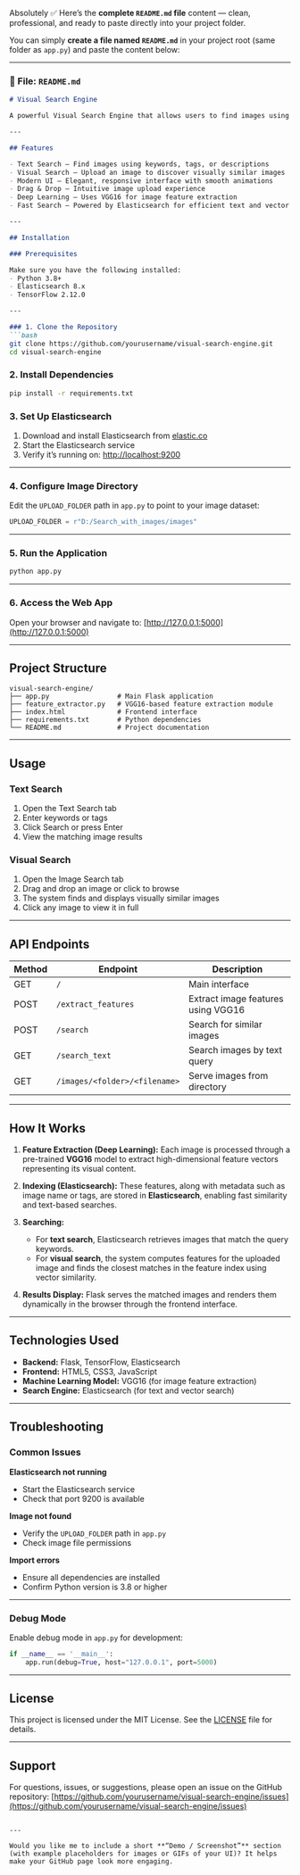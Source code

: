 Absolutely ✅
Here’s the **complete `README.md` file** content — clean, professional, and ready to paste directly into your project folder.

You can simply **create a file named `README.md`** in your project root (same folder as `app.py`) and paste the content below:

---

### 📄 File: `README.md`

````markdown
# Visual Search Engine

A powerful Visual Search Engine that allows users to find images using text queries or visual similarity search powered by deep learning.

---

## Features

- Text Search – Find images using keywords, tags, or descriptions  
- Visual Search – Upload an image to discover visually similar images  
- Modern UI – Elegant, responsive interface with smooth animations  
- Drag & Drop – Intuitive image upload experience  
- Deep Learning – Uses VGG16 for image feature extraction  
- Fast Search – Powered by Elasticsearch for efficient text and vector queries  

---

## Installation

### Prerequisites

Make sure you have the following installed:
- Python 3.8+
- Elasticsearch 8.x
- TensorFlow 2.12.0

---

### 1. Clone the Repository
```bash
git clone https://github.com/yourusername/visual-search-engine.git
cd visual-search-engine
````

### 2. Install Dependencies

```bash
pip install -r requirements.txt
```

### 3. Set Up Elasticsearch

1. Download and install Elasticsearch from [elastic.co](https://www.elastic.co/downloads/elasticsearch)
2. Start the Elasticsearch service
3. Verify it’s running on: [http://localhost:9200](http://localhost:9200)

---

### 4. Configure Image Directory

Edit the `UPLOAD_FOLDER` path in `app.py` to point to your image dataset:

```python
UPLOAD_FOLDER = r"D:/Search_with_images/images"
```

---

### 5. Run the Application

```bash
python app.py
```

---

### 6. Access the Web App

Open your browser and navigate to:
[http://127.0.0.1:5000](http://127.0.0.1:5000)

---

## Project Structure

```
visual-search-engine/
├── app.py                 # Main Flask application
├── feature_extractor.py   # VGG16-based feature extraction module
├── index.html             # Frontend interface
├── requirements.txt       # Python dependencies
└── README.md              # Project documentation
```

---

## Usage

### Text Search

1. Open the Text Search tab
2. Enter keywords or tags
3. Click Search or press Enter
4. View the matching image results

### Visual Search

1. Open the Image Search tab
2. Drag and drop an image or click to browse
3. The system finds and displays visually similar images
4. Click any image to view it in full

---

## API Endpoints

| Method | Endpoint                      | Description                        |
| ------ | ----------------------------- | ---------------------------------- |
| GET    | `/`                           | Main interface                     |
| POST   | `/extract_features`           | Extract image features using VGG16 |
| POST   | `/search`                     | Search for similar images          |
| GET    | `/search_text`                | Search images by text query        |
| GET    | `/images/<folder>/<filename>` | Serve images from directory        |

---

## How It Works

1. **Feature Extraction (Deep Learning):**
   Each image is processed through a pre-trained **VGG16** model to extract high-dimensional feature vectors representing its visual content.

2. **Indexing (Elasticsearch):**
   These features, along with metadata such as image name or tags, are stored in **Elasticsearch**, enabling fast similarity and text-based searches.

3. **Searching:**

   * For **text search**, Elasticsearch retrieves images that match the query keywords.
   * For **visual search**, the system computes features for the uploaded image and finds the closest matches in the feature index using vector similarity.

4. **Results Display:**
   Flask serves the matched images and renders them dynamically in the browser through the frontend interface.

---

## Technologies Used

* **Backend:** Flask, TensorFlow, Elasticsearch
* **Frontend:** HTML5, CSS3, JavaScript
* **Machine Learning Model:** VGG16 (for image feature extraction)
* **Search Engine:** Elasticsearch (for text and vector search)

---

## Troubleshooting

### Common Issues

**Elasticsearch not running**

* Start the Elasticsearch service
* Check that port 9200 is available

**Image not found**

* Verify the `UPLOAD_FOLDER` path in `app.py`
* Check image file permissions

**Import errors**

* Ensure all dependencies are installed
* Confirm Python version is 3.8 or higher

---

### Debug Mode

Enable debug mode in `app.py` for development:

```python
if __name__ == '__main__':
    app.run(debug=True, host="127.0.0.1", port=5000)
```

---

## License

This project is licensed under the MIT License.
See the [LICENSE](LICENSE) file for details.

---

## Support

For questions, issues, or suggestions, please open an issue on the GitHub repository:
[https://github.com/yourusername/visual-search-engine/issues](https://github.com/yourusername/visual-search-engine/issues)

```

---

Would you like me to include a short **“Demo / Screenshot”** section (with example placeholders for images or GIFs of your UI)? It helps make your GitHub page look more engaging.
```
